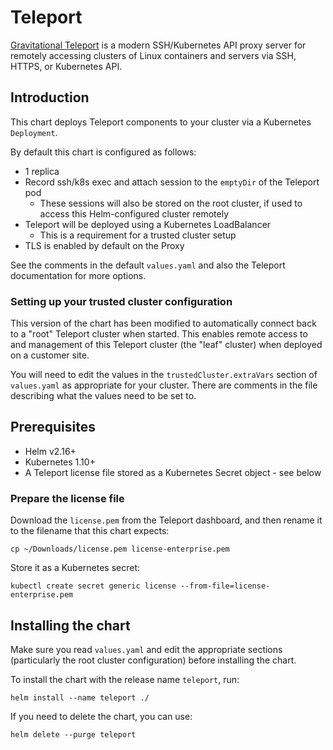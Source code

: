 # Teleport

[Gravitational Teleport](https://github.com/gravitational/teleport) is a modern SSH/Kubernetes API proxy server for
remotely accessing clusters of Linux containers and servers via SSH, HTTPS, or Kubernetes API.

## Introduction

This chart deploys Teleport components to your cluster via a Kubernetes `Deployment`.

By default this chart is configured as follows:

- 1 replica
- Record ssh/k8s exec and attach session to the `emptyDir` of the Teleport pod
  - These sessions will also be stored on the root cluster, if used to access this Helm-configured cluster remotely
- Teleport will be deployed using a Kubernetes LoadBalancer
  - This is a requirement for a trusted cluster setup
- TLS is enabled by default on the Proxy

See the comments in the default `values.yaml` and also the Teleport documentation for more options.

### Setting up your trusted cluster configuration

This version of the chart has been modified to automatically connect back to a "root" Teleport cluster when started. This
enables remote access to and management of this Teleport cluster (the "leaf" cluster) when deployed on a customer site.

You will need to edit the values in the `trustedCluster.extraVars` section of `values.yaml` as appropriate for your cluster.
There are comments in the file describing what the values need to be set to.

## Prerequisites

- Helm v2.16+
- Kubernetes 1.10+
- A Teleport license file stored as a Kubernetes Secret object - see below

### Prepare the license file

Download the `license.pem` from the Teleport dashboard, and then rename it to the filename that this chart expects:

```console
cp ~/Downloads/license.pem license-enterprise.pem
```

Store it as a Kubernetes secret:

```console
kubectl create secret generic license --from-file=license-enterprise.pem
```

## Installing the chart

Make sure you read `values.yaml` and edit the appropriate sections (particularly the root cluster configuration) before 
installing the chart.

To install the chart with the release name `teleport`, run:

```console
helm install --name teleport ./
```

If you need to delete the chart, you can use:

```console
helm delete --purge teleport
```